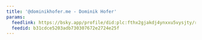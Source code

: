 ```yaml
---
title: '@dominikhofer.me - Dominik Hofer'
params:
  feedlink: https://bsky.app/profile/did:plc:fthx2gjakdj4ynxxu5vysjty/rss
  feedid: b31cdce5203adb730307672e2724e25f
---
```

